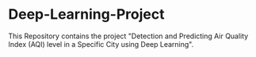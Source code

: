 # Deep-Learning-Project
This Repository contains the project "Detection and Predicting Air Quality Index (AQI) level in a Specific City using Deep Learning".

